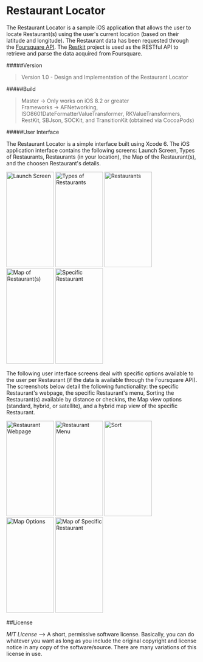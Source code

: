 # Restaurant Locator

The Restaurant Locator is a sample iOS application that allows the user to locate Restaurant(s) using the user's current location (based on their latitude and longitude). The Restaurant data has been requested through the [Foursquare API](https://developer.foursquare.com/). The [Restkit](https://github.com/RestKit/RestKit) project is used as the RESTful API to retrieve and parse the data acquired from Foursquare.

#####Version
>Version 1.0 - Design and Implementation of the Restaurant Locator

#####Build
>Master -> Only works on iOS 8.2 or greater <br/>
>Frameworks -> AFNetworking, ISO8601DateFormatterValueTransformer, RKValueTransformers, RestKit, SBJson, SOCKit, and
TransitionKit (obtained via CocoaPods)

#####User Interface

The Restaurant Locator is a simple interface built using Xcode 6. The iOS application interface contains the following screens: Launch Screen, Types of Restaurants, Restaurants (in your location), the Map of the Restaurant(s), and the choosen Restaurant's details.

<img src="https://github.com/rahulnadella/Restaurant_Locator/blob/master/screenshots/LaunchScreen.png" alt="Launch Screen" width="125" height="250" /> <img src="https://github.com/rahulnadella/Restaurant_Locator/blob/master/screenshots/CategoryScreen.png" alt="Types of Restaurants" width="125" height="250" /> <img src="https://github.com/rahulnadella/Restaurant_Locator/blob/master/screenshots/Venues.png" alt="Restaurants" width="125" height="250" /> <img src="https://github.com/rahulnadella/Restaurant_Locator/blob/master/screenshots/MapView.png" alt="Map of Restaurant(s)" width="125" height="250" /> <img src="https://github.com/rahulnadella/Restaurant_Locator/blob/master/screenshots/VenueDetails.png" alt="Specific Restaurant" width="125" height="250" /> 

The following user interface screens deal with specific options available to the user per Restaurant (if the data is available through the Foursquare API). The screenshots below detail the following functionality: the specific Restaurant's webpage, the specific Restaurant's menu, Sorting the Restaurant(s) available by distance or checkins, the Map view options (standard, hybrid, or satellite), and a hybrid map view of the specific Restaurant.

<img src="https://github.com/rahulnadella/Restaurant_Locator/blob/master/screenshots/Webpage.png" alt="Restaurant Webpage" width="125" height="250" /> <img src="https://github.com/rahulnadella/Restaurant_Locator/blob/master/screenshots/Menu.png" alt="Restaurant Menu" width="125" height="250" /> <img src="https://github.com/rahulnadella/Restaurant_Locator/blob/master/screenshots/Sort.png" alt="Sort" width="125" height="250" /> <img src="https://github.com/rahulnadella/Restaurant_Locator/blob/master/screenshots/MapType.png" alt="Map Options" width="125" height="250" /> <img src="https://github.com/rahulnadella/Restaurant_Locator/blob/master/screenshots/RestaurantMap.png" alt="Map of Specific Restaurant" width="125" height="250" />

##License

*MIT License* --> A short, permissive software license. Basically, you can do whatever you want as long as you include the original copyright and license notice in any copy of the software/source.  There are many variations of this license in use.
